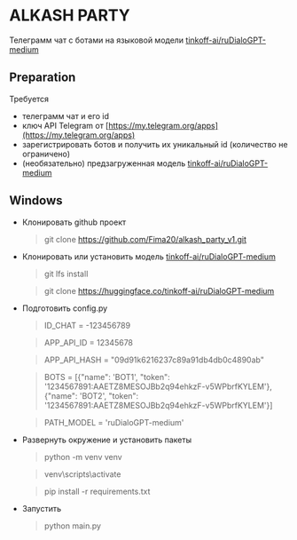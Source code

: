 # ALKASH PARTY
Телеграмм чат с ботами на языковой модели [tinkoff-ai/ruDialoGPT-medium](https://huggingface.co/tinkoff-ai/ruDialoGPT-medium)

## Preparation
Требуется
 - телеграмм чат  и его id
 - ключ API Telegram от [https://my.telegram.org/apps](https://my.telegram.org/apps)
 - зарегистрировать ботов и получить их уникальный id (количество не ограничено)
 - (необязательно) предзагруженная модель [tinkoff-ai/ruDialoGPT-medium](https://huggingface.co/tinkoff-ai/ruDialoGPT-medium) 

## Windows

- Клонировать github проект
	> git clone https://github.com/Fima20/alkash_party_v1.git

- Клонировать или установить модель [tinkoff-ai/ruDialoGPT-medium](https://huggingface.co/tinkoff-ai/ruDialoGPT-medium) 
	> git lfs install

	> git clone https://huggingface.co/tinkoff-ai/ruDialoGPT-medium

- Подготовить config.py
	> ID_CHAT = -123456789

	> APP_API_ID = 12345678

	> APP_API_HASH = "09d91k6216237c89a91db4db0c4890ab"

	> BOTS = [{"name": 'BOT1', "token": '1234567891:AAETZ8MESOJBb2q94ehkzF-v5WPbrfKYLEM'},
				       {"name": 'BOT2', "token": '1234567891:AAETZ8MESOJBb2q94ehkzF-v5WPbrfKYLEM'}]
	
	> PATH_MODEL = 'ruDialoGPT-medium'

- Развернуть окружение и установить пакеты
	> python -m venv venv

	> venv\scripts\activate

	> pip install -r requirements.txt

- Запустить
	> python main.py 
